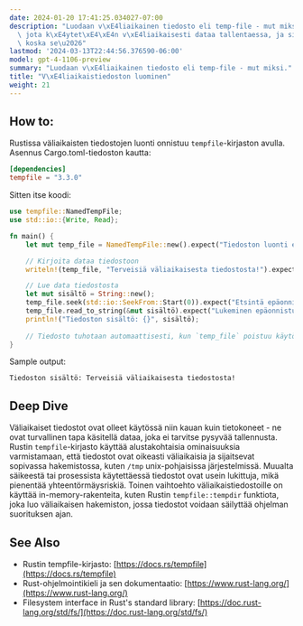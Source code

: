 ```yaml
---
date: 2024-01-20 17:41:25.034027-07:00
description: "Luodaan v\xE4liaikainen tiedosto eli temp-file - mut miksi? Se on tiedosto,\
  \ jota k\xE4ytet\xE4\xE4n v\xE4liaikaisesti dataa tallentaessa, ja sit\xE4 tarvitaan,\
  \ koska se\u2026"
lastmod: '2024-03-13T22:44:56.376590-06:00'
model: gpt-4-1106-preview
summary: "Luodaan v\xE4liaikainen tiedosto eli temp-file - mut miksi."
title: "V\xE4liaikaistiedoston luominen"
weight: 21
---
```


## How to:
Rustissa väliaikaisten tiedostojen luonti onnistuu `tempfile`-kirjaston avulla. Asennus Cargo.toml-tiedoston kautta:

```toml
[dependencies]
tempfile = "3.3.0"
```

Sitten itse koodi:

```Rust
use tempfile::NamedTempFile;
use std::io::{Write, Read};

fn main() {
    let mut temp_file = NamedTempFile::new().expect("Tiedoston luonti epäonnistui");

    // Kirjoita dataa tiedostoon
    writeln!(temp_file, "Terveisiä väliaikaisesta tiedostosta!").expect("Kirjoitus epäonnistui");

    // Lue data tiedostosta
    let mut sisältö = String::new();
    temp_file.seek(std::io::SeekFrom::Start(0)).expect("Etsintä epäonnistui");
    temp_file.read_to_string(&mut sisältö).expect("Lukeminen epäonnistui");
    println!("Tiedoston sisältö: {}", sisältö);
    
    // Tiedosto tuhotaan automaattisesti, kun `temp_file` poistuu käytöstä
}
```

Sample output:
```
Tiedoston sisältö: Terveisiä väliaikaisesta tiedostosta!
```

## Deep Dive
Väliaikaiset tiedostot ovat olleet käytössä niin kauan kuin tietokoneet - ne ovat turvallinen tapa käsitellä dataa, joka ei tarvitse pysyvää tallennusta. Rustin `tempfile`-kirjasto käyttää alustakohtaisia ominaisuuksia varmistamaan, että tiedostot ovat oikeasti väliaikaisia ja sijaitsevat sopivassa hakemistossa, kuten `/tmp` unix-pohjaisissa järjestelmissä. Muualta säikeestä tai prosessista käytettäessä tiedostot ovat usein lukittuja, mikä pienentää yhteentörmäysriskiä. Toinen vaihtoehto väliaikaistiedostoille on käyttää in-memory-rakenteita, kuten Rustin `tempfile::tempdir` funktiota, joka luo väliaikaisen hakemiston, jossa tiedostot voidaan säilyttää ohjelman suorituksen ajan.

## See Also
- Rustin tempfile-kirjasto: [https://docs.rs/tempfile](https://docs.rs/tempfile)
- Rust-ohjelmointikieli ja sen dokumentaatio: [https://www.rust-lang.org/](https://www.rust-lang.org/)
- Filesystem interface in Rust's standard library: [https://doc.rust-lang.org/std/fs/](https://doc.rust-lang.org/std/fs/)
